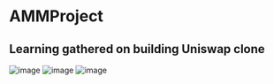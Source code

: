 # AMMProject
## Learning gathered on building Uniswap clone
![image](https://github.com/vallinayakichidambaram/AMMProject/assets/109519460/32c25817-31df-4d42-84a2-1dbd738f63b8)
![image](https://github.com/vallinayakichidambaram/AMMProject/assets/109519460/5ba56a57-3e86-49be-b49e-ef5c70ce1320)
![image](https://github.com/vallinayakichidambaram/AMMProject/assets/109519460/0443d6a8-bae5-418f-a6e9-a3f9e5189786)
